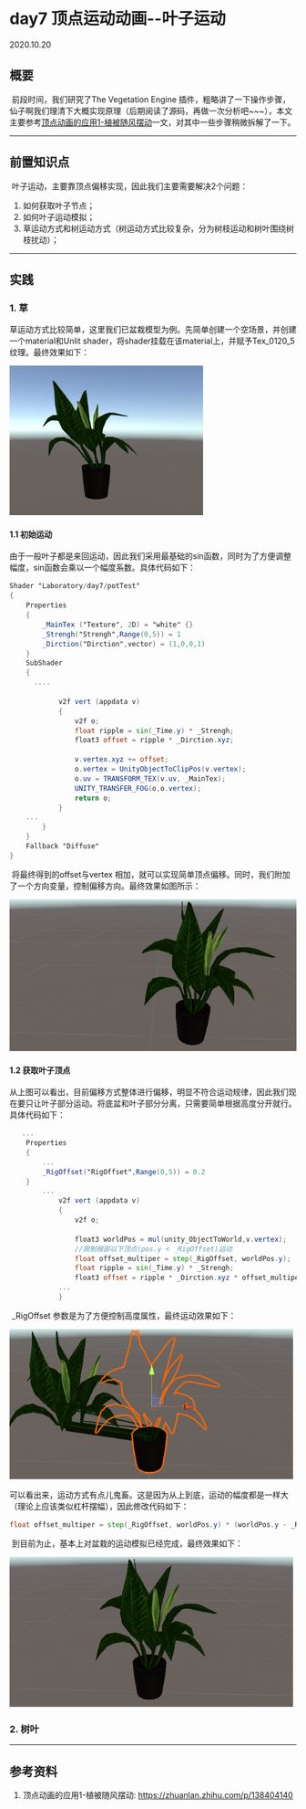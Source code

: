 # day7 顶点运动动画--叶子运动

2020.10.20

## 概要

​		前段时间，我们研究了The Vegetation Engine 插件，粗略讲了一下操作步骤，仙子啊我们理清下大概实现原理（后期阅读了源码，再做一次分析吧~~~），本文主要参考[顶点动画的应用1-植被随风摆动](https://zhuanlan.zhihu.com/p/138404140)一文，对其中一些步骤稍微拆解了一下。

---

## 前置知识点

​		叶子运动，主要靠顶点偏移实现，因此我们主要需要解决2个问题：

1. 如何获取叶子节点；
2. 如何叶子运动模拟；
3. 草运动方式和树运动方式（树运动方式比较复杂，分为树枝运动和树叶围绕树枝扰动）；

---

## 实践

### 1. 草

​		草运动方式比较简单，这里我们已盆栽模型为例。先简单创建一个空场景，并创建一个material和Unlit shader，将shader挂载在该material上，并赋予Tex_0120_5纹理。最终效果如下：

<img src="https://raw.githubusercontent.com/DionysosLai/PicGoImage/main/day7_01.png" style="zoom:67%;" />

#### 1.1 初始运动

​		由于一般叶子都是来回运动，因此我们采用最基础的sin函数，同时为了方便调整幅度，sin函数会乘以一个幅度系数。具体代码如下：

```glsl
Shader "Laboratory/day7/potTest"
{
    Properties
    {
        _MainTex ("Texture", 2D) = "white" {}
        _Strengh("Strengh",Range(0,5)) = 1
        _Dirction("Dirction",vector) = (1,0,0,1)
    }
    SubShader
    {
      ....

            v2f vert (appdata v)
            {
                v2f o;
                float ripple = sin(_Time.y) * _Strengh;
                float3 offset = ripple * _Dirction.xyz;

                v.vertex.xyz += offset;
                o.vertex = UnityObjectToClipPos(v.vertex);
                o.uv = TRANSFORM_TEX(v.uv, _MainTex);
                UNITY_TRANSFER_FOG(o,o.vertex);
                return o;
            }
	...
        }
    }
    Fallback "Diffuse"
}

```

​		将最终得到的offset与vertex 相加，就可以实现简单顶点偏移。同时，我们附加了一个方向变量，控制偏移方向。最终效果如图所示：

![](https://raw.githubusercontent.com/DionysosLai/PicGoImage/main/day7_01.gif)

#### 1.2 获取叶子顶点

​		从上图可以看出，目前偏移方式整体进行偏移，明显不符合运动规律，因此我们现在要只让叶子部分运动。将底盆和叶子部分分离，只需要简单根据高度分开就行。具体代码如下：

```glsl
   ...
	Properties
    {
        ...
        _RigOffset("RigOffset",Range(0,5)) = 0.2
    }
		...
            v2f vert (appdata v)
            {
                v2f o;

                float3 worldPos = mul(unity_ObjectToWorld,v.vertex);
                //限制根部以下顶点(pos.y < _RigOffset)运动
                float offset_multiper = step(_RigOffset, worldPos.y);
                float ripple = sin(_Time.y) * _Strengh;
                float3 offset = ripple * _Dirction.xyz * offset_multiper;
			...
            }

```

​		_RigOffset 参数是为了方便控制高度属性，最终运动效果如下：

<img src="https://raw.githubusercontent.com/DionysosLai/PicGoImage/main/day7_02.gif.gif" style="zoom:80%;" />

​		可以看出来，运动方式有点儿鬼畜。这是因为从上到底，运动的幅度都是一样大（理论上应该类似杠杆摆幅），因此修改代码如下：

```glsl
float offset_multiper = step(_RigOffset, worldPos.y) * (worldPos.y - _RigOffset);
```

​		到目前为止，基本上对盆栽的运动模拟已经完成，最终效果如下：

<img src="https://raw.githubusercontent.com/DionysosLai/PicGoImage/main/day7_03.gif" style="zoom:80%;" />

### 2. 树叶

---

## 参考资料

1. 顶点动画的应用1-植被随风摆动: https://zhuanlan.zhihu.com/p/138404140

